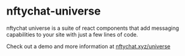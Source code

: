 # nftychat-universe
nftychat universe is a suite of react components that add messaging
capabilities to your site with just a few lines of code.

Check out a demo and more information at [nftychat.xyz/universe](https://nftychat.xyz/universe)
